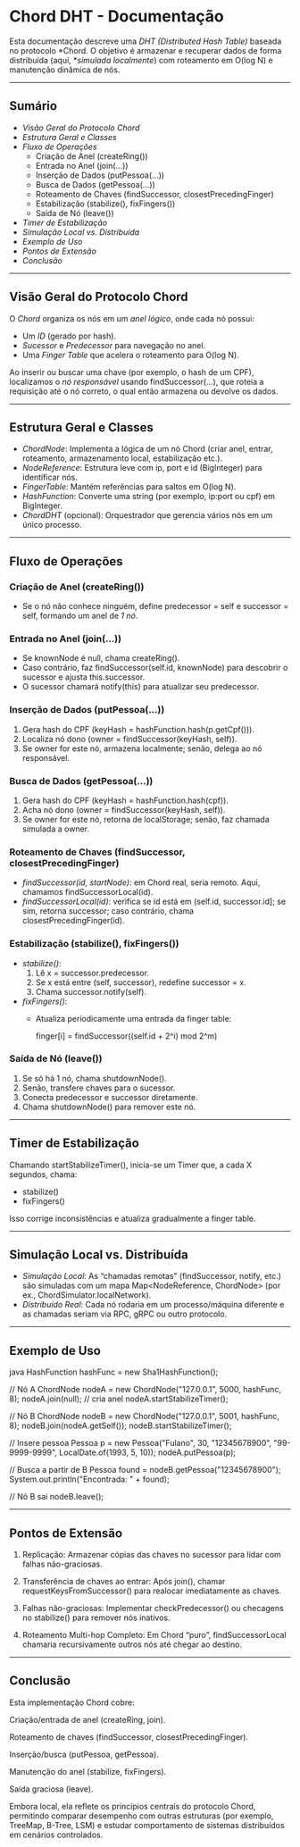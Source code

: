# Chord DHT - Documentação

Esta documentação descreve uma *DHT (Distributed Hash Table)* baseada no protocolo *Chord. O objetivo é armazenar e recuperar dados de forma distribuída (aqui, **simulada localmente*) com roteamento em O(log N) e manutenção dinâmica de nós.

---

## Sumário

- *Visão Geral do Protocolo Chord*
- *Estrutura Geral e Classes*
- *Fluxo de Operações*
  - Criação de Anel (createRing())
  - Entrada no Anel (join(...))
  - Inserção de Dados (putPessoa(...))
  - Busca de Dados (getPessoa(...))
  - Roteamento de Chaves (findSuccessor, closestPrecedingFinger)
  - Estabilização (stabilize(), fixFingers())
  - Saída de Nó (leave())
- *Timer de Estabilização*
- *Simulação Local vs. Distribuída*
- *Exemplo de Uso*
- *Pontos de Extensão*
- *Conclusão*

---

## Visão Geral do Protocolo Chord

O *Chord* organiza os nós em um *anel lógico*, onde cada nó possui:

- Um *ID* (gerado por hash).
- *Sucessor* e *Predecessor* para navegação no anel.
- Uma *Finger Table* que acelera o roteamento para O(log N).

Ao inserir ou buscar uma chave (por exemplo, o hash de um CPF), localizamos o *nó responsável* usando findSuccessor(...), que roteia a requisição até o nó correto, o qual então armazena ou devolve os dados.

---

## Estrutura Geral e Classes

- *ChordNode*: Implementa a lógica de um nó Chord (criar anel, entrar, roteamento, armazenamento local, estabilização etc.).
- *NodeReference*: Estrutura leve com ip, port e id (BigInteger) para identificar nós.
- *FingerTable*: Mantém referências para saltos em O(log N).
- *HashFunction*: Converte uma string (por exemplo, ip:port ou cpf) em BigInteger.
- *ChordDHT* (opcional): Orquestrador que gerencia vários nós em um único processo.

---

## Fluxo de Operações

### Criação de Anel (createRing())
- Se o nó não conhece ninguém, define predecessor = self e successor = self, formando um anel de *1 nó*.

### Entrada no Anel (join(...))
- Se knownNode é null, chama createRing().
- Caso contrário, faz findSuccessor(self.id, knownNode) para descobrir o sucessor e ajusta this.successor.
- O sucessor chamará notify(this) para atualizar seu predecessor.

### Inserção de Dados (putPessoa(...))
1. Gera hash do CPF (keyHash = hashFunction.hash(p.getCpf())).
2. Localiza nó dono (owner = findSuccessor(keyHash, self)).
3. Se owner for este nó, armazena localmente; senão, delega ao nó responsável.

### Busca de Dados (getPessoa(...))
1. Gera hash do CPF (keyHash = hashFunction.hash(cpf)).
2. Acha nó dono (owner = findSuccessor(keyHash, self)).
3. Se owner for este nó, retorna de localStorage; senão, faz chamada simulada a owner.

### Roteamento de Chaves (findSuccessor, closestPrecedingFinger)
- *findSuccessor(id, startNode)*: em Chord real, seria remoto. Aqui, chamamos findSuccessorLocal(id).
- *findSuccessorLocal(id)*: verifica se id está em (self.id, successor.id]; se sim, retorna successor; caso contrário, chama closestPrecedingFinger(id).

### Estabilização (stabilize(), fixFingers())
- *stabilize()*:
  1. Lê x = successor.predecessor.
  2. Se x está entre (self, successor), redefine successor = x.
  3. Chama successor.notify(self).
- *fixFingers()*:
  - Atualiza periodicamente uma entrada da finger table:

    finger[i] = findSuccessor((self.id + 2^i) mod 2^m)


### Saída de Nó (leave())
1. Se só há 1 nó, chama shutdownNode().
2. Senão, transfere chaves para o sucessor.
3. Conecta predecessor e successor diretamente.
4. Chama shutdownNode() para remover este nó.

---

## Timer de Estabilização

Chamando startStabilizeTimer(), inicia-se um Timer que, a cada X segundos, chama:

- stabilize()
- fixFingers()

Isso corrige inconsistências e atualiza gradualmente a finger table.

---

## Simulação Local vs. Distribuída

- *Simulação Local*: As “chamadas remotas” (findSuccessor, notify, etc.) são simuladas com um mapa Map<NodeReference, ChordNode> (por ex., ChordSimulator.localNetwork).
- *Distribuído Real*: Cada nó rodaria em um processo/máquina diferente e as chamadas seriam via RPC, gRPC ou outro protocolo.

---

## Exemplo de Uso

java
HashFunction<String> hashFunc = new Sha1HashFunction();

// Nó A
ChordNode nodeA = new ChordNode("127.0.0.1", 5000, hashFunc, 8);
nodeA.join(null); // cria anel
nodeA.startStabilizeTimer();

// Nó B
ChordNode nodeB = new ChordNode("127.0.0.1", 5001, hashFunc, 8);
nodeB.join(nodeA.getSelf());
nodeB.startStabilizeTimer();

// Insere pessoa
Pessoa p = new Pessoa("Fulano", 30, "12345678900", "99-9999-9999", LocalDate.of(1993, 5, 10));
nodeA.putPessoa(p);

// Busca a partir de B
Pessoa found = nodeB.getPessoa("12345678900");
System.out.println("Encontrada: " + found);

// Nó B sai
nodeB.leave();


---

## Pontos de Extensão

1. Replicação: Armazenar cópias das chaves no sucessor para lidar com falhas não-graciosas.


2. Transferência de chaves ao entrar: Após join(), chamar requestKeysFromSuccessor() para realocar imediatamente as chaves.


3. Falhas não-graciosas: Implementar checkPredecessor() ou checagens no stabilize() para remover nós inativos.


4. Roteamento Multi-hop Completo: Em Chord “puro”, findSuccessorLocal chamaria recursivamente outros nós até chegar ao destino.




---

## Conclusão

Esta implementação Chord cobre:

Criação/entrada de anel (createRing, join).

Roteamento de chaves (findSuccessor, closestPrecedingFinger).

Inserção/busca (putPessoa, getPessoa).

Manutenção do anel (stabilize, fixFingers).

Saída graciosa (leave).


Embora local, ela reflete os princípios centrais do protocolo Chord, permitindo comparar desempenho com outras estruturas (por exemplo, TreeMap, B-Tree, LSM) e estudar comportamento de sistemas distribuídos em cenários controlados.